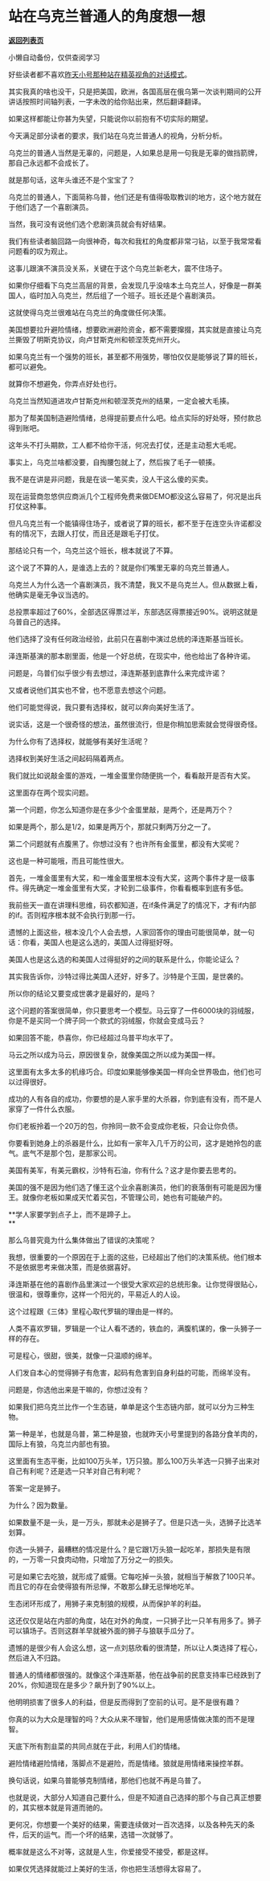 # 站在乌克兰普通人的角度想一想

[**返回列表页**](/gzh/记忆承载)

小懒自动备份，仅供查阅学习

好些读者都不喜欢[昨天小号那种站在精英视角的对话模式](http://mp.weixin.qq.com/s?__biz=MzU3NDc5Nzc0NQ==&mid=2247513725&idx=1&sn=884f2f6850837ca2291102e69cf7ddde&chksm=fd2e14a3ca599db55b9dd1b9a956aa07c9f028bde67a8e1233ae3d2284c4fd53b04e75d50df5&scene=21#wechat_redirect)。  

  

其实我真的啥也没干，只是把美国，欧洲，各国高层在俄乌第一次谈判期间的公开讲话按照时间轴列表，一字未改的给你贴出来，然后翻译翻译。  

  

如果这样都能让你甚为失望，只能说你以前抱有不切实际的期望。

  

今天满足部分读者的要求，我们站在乌克兰普通人的视角，分析分析。

  

乌克兰的普通人当然是无辜的，问题是，人如果总是用一句我是无辜的做挡箭牌，那自己永远都不会成长了。  

  

就是那句话，这年头谁还不是个宝宝了？  

  

乌克兰的普通人，下面简称乌普，他们还是有值得吸取教训的地方，这个地方就在于他们选了一个喜剧演员。  

  

当然，我可没有说他们选个悲剧演员就会有好结果。  

  

我们有些读者脑回路一向很神奇，每次和我杠的角度都非常刁钻，以至于我常常看问题看的叹为观止。

  

这事儿跟演不演员没关系，关键在于这个乌克兰新老大，震不住场子。  

  

如果你仔细看下乌克兰高层的背景，会发现几乎没啥本土乌克兰人，好像是一群美国人，临时加入乌克兰，然后组了一个班子。班长还是个喜剧演员。

  

这就使得乌克兰很难站在乌克兰的角度做任何决策。  

  

美国想要拉升避险情绪，想要欧洲避险资金，都不需要撺掇，其实就是直接让乌克兰撕毁了明斯克协议，向卢甘斯克州和顿涅茨克州开火。

  

如果乌克兰有一个强势的班长，甚至都不用强势，哪怕仅仅是能够说了算的班长，都可以避免。  

  

就算你不想避免，你弄点好处也行。  

  

乌克兰当然知道进攻卢甘斯克州和顿涅茨克州的结果，一定会被大毛揍。

  

那为了帮美国制造避险情绪，总得提前要点什么吧。给点实际的好处呀，预付款总得到账吧。  

  

这年头不打头期款，工人都不给你干活，何况去打仗，还是主动惹大毛呢。  

  

事实上，乌克兰啥都没要，自掏腰包就上了，然后挨了毛子一顿揍。  

  

我不是在讲是非问题，我是在谈一笔买卖，没人干这么傻的买卖。  

  

现在运营商忽悠供应商派几个工程师免费来做DEMO都没这么容易了，何况是出兵打仗这种事。

  

但凡乌克兰有一个能镇得住场子，或者说了算的班长，都不至于在连空头许诺都没有的情况下，去跟人打仗，而且还是跟毛子打仗。  

  

那结论只有一个，乌克兰这个班长，根本就说了不算。  

  

这个说了不算的人，是谁选上去的？就是你们嘴里无辜的乌克兰普通人。  

  

乌克兰人为什么选一个喜剧演员，我不清楚，我又不是乌克兰人。但从数据上看，他确实是毫无争议当选的。  

  

总投票率超过了60%，全部选区得票过半，东部选区得票接近90%。说明这就是乌普自己的选择。  

  

他们选择了没有任何政治经验，此前只在喜剧中演过总统的泽连斯基当班长。

  

泽连斯基演的那本剧里面，他是一个好总统，在现实中，他也给出了各种许诺。

  

问题是，乌普们似乎很少有去想过，泽连斯基到底靠什么来完成许诺？

  

又或者说他们其实也不曾，也不愿意去想这个问题。  

  

他们可能觉得说，我只要有选择权，就可以奔向美好生活了。

  

说实话，这是一个很奇怪的想法，虽然很流行，但是你稍加思索就会觉得很奇怪。  

  

为什么你有了选择权，就能够有美好生活呢？

  

选择权到美好生活之间起码隔着两点。  

  

我们就比如说敲金蛋的游戏，一堆金蛋里你随便挑一个，看看敲开是否有大奖。  

  

这里面存在两个现实问题。  

  

第一个问题，你怎么知道你是在多少个金蛋里敲，是两个，还是两万个？  

  

如果是两个，那么是1/2，如果是两万个，那就只剩两万分之一了。

  

第二个问题就有点腹黑了。你想过没有？也许所有金蛋里，都没有大奖呢？  

  

这也是一种可能哦，而且可能性很大。  

  

首先，一堆金蛋里有大奖，和一堆金蛋里根本没有大奖，这两个事件才是一级事件。得先确定一堆金蛋里有大奖，才轮到二级事件，你看看概率到底有多低。  

  

我前些天一直在讲理科思维，码农都知道，在if条件满足了的情况下，才有if内部的if。否则程序根本就不会执行到那一行。  

  

遗憾的上面这些，根本没几个人会去想，人家回答你的理由可能很简单，就一句话：你看，美国人也是这么选的，美国人过得挺好呀。

  

美国人也是这么选的和美国人过得挺好的之间的联系是什么，你能论证么？

  

其实我告诉你，沙特过得比美国人还好，好多了。沙特是个王国，是世袭的。

  

所以你的结论又要变成世袭才是最好的，是吗？  

  

这个问题的答案很简单，你只要思考一个模型。马云穿了一件6000块的羽绒服，你是不是买同一个牌子同一个款式的羽绒服，你就会变成马云？  

  

如果回答不能，恭喜你，你已经超过乌普平均水平了。  

  

马云之所以成为马云，原因很复杂，就像美国之所以成为美国一样。  

  

这里面有太多太多的机缘巧合。印度如果能够像美国一样向全世界吸血，他们也可以过得很好。  

  

成功的人有各自的成功，你要想的是人家手里的大杀器，你到底有没有，而不是人家穿了一件什么衣服。  

  

你们老板拎着一个20万的包，你拎同一款不会变成你老板，只会让你负债。  

  

你要看到她身上的杀器是什么，比如有一家年入几千万的公司，这才是她拎包的底气。底气不是那个包，是那家公司。  

  

美国有美军，有美元霸权，沙特有石油，你有什么？这才是你要去思考的。  

  

美国的强不是因为他们选了懂王这个业余喜剧演员，他们的衰落倒有可能是因为懂王。就像你老板如果成天忙着买包，不管理公司，她也有可能破产的。  

  

 **学人家要学到点子上，而不是蹄子上。  
**

  

那么乌普究竟为什么集体做出了错误的决策呢？  

  

我想，很重要的一个原因在于上面的这些，已经超出了他们的决策系统。他们根本不是依据思考来做决策，而是依据喜好。

  

泽连斯基在他的喜剧作品里演过一个很受大家欢迎的总统形象。让你觉得很贴心，很温和，很尊重你，这样一个阳光的，平易近人的人设。

  

这个过程跟《三体》里程心取代罗辑的理由是一样的。

  

人类不喜欢罗辑，罗辑是一个让人看不透的，铁血的，满腹机谋的，像一头狮子一样的存在。

  

可是程心，很甜，很美，就像一只温顺的绵羊。  

  

人们发自本心的觉得狮子有危害，起码有危害到自身利益的可能，而绵羊没有。  

  

问题是，你选他出来是干嘛的，你想过没有？  

  

如果我们把乌克兰比作一个生态链，单单是这个生态链内部，就可以分为三种生物。  

  

第一种是羊，也就是乌普，第二种是狼，也就昨天小号里提到的各路分食羊肉的，国际上有狼，乌克兰内部也有狼。

  

这里面有生态平衡，比如100万头羊，1万只狼。那么100万头羊选一只狮子出来对自己有利呢？还是选一只羊对自己有利呢？  

  

答案一定是狮子。  

  

为什么？因为数量。  

  

如果数量不是一头，是一万头，那就未必是狮子了。但是只选一头，选狮子比选羊划算。

  

你选一头狮子，最糟糕的情况是什么？是它跟1万头狼一起吃羊，那损失是有限的，一万零一只食肉动物，只增加了万分之一的损失。  

  

可是如果它去吃狼，就形成了威慑。它每吃掉一头狼，就相当于解救了100只羊。而且它的存在会使得狼有所忌惮，不敢那么肆无忌惮地吃羊。

  

生态闭环形成了，用狮子来克制狼的规模，从而保护羊的利益。  

  

这还仅仅是站在内部的角度，站在对外的角度，一只狮子比一只羊有用多了。狮子可以镇场子。否则这群羊早就被外面的狮子与狼联手瓜分了。  

  

遗憾的是很少有人会这么想，这一点刘慈欣看的很清楚，所以让人类选择了程心，然后进入不归路。  

  

普通人的情绪都很强的。就像这个泽连斯基，他在战争前的民意支持率已经跌到了20%，你知道现在是多少？飙升到了90%以上。

  

他明明损害了很多人的利益，但是反而得到了空前的认可。是不是很有趣？

  

你真的以为大众是理智的吗？大众从来不理智，他们是用感情做决策的而不是理智。

  

天底下所有割韭菜的共同点就在于此，利用人们的情绪。

  

避险情绪避险情绪，落脚点不是避险，而是情绪。狼就是用情绪来操控羊群。  

  

换句话说，如果乌普能够克制情绪，那他们也就不再是乌普了。

  

也就是说，大部分人知道自己要什么，但是不知道自己选择的那个与自己真正想要的，其实根本就是背道而驰的。

  

更何况，你想要一个美好的结果，需要连续做对一百次选择，以及各种先天的条件，后天的运气。而一个坏的结果，选错一次就够了。

  

概率就是这么不对等，这就是人生，你爱接受不接受，都是这样。

  

如果仅凭选择就能过上美好的生活，你也把生活想得太容易了。

